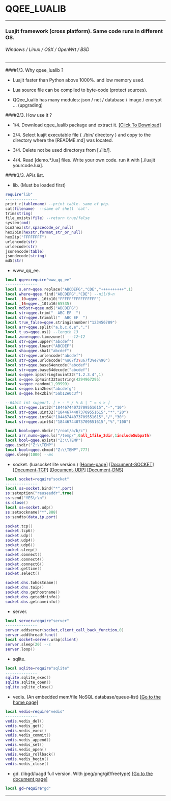 # QQEE_LUALIB

***

### Luajit framework (cross platform). Same code runs in different OS.
###### Windows / Linux / OSX / OpenWrt / BSD

***

####1/3. Why qqee_lualib ?   

* Luajit faster than Python above 1000%. and low memory used.

* Lua source file can be compiled to byte-code (protect sources).

* QQee_lualib has many modules: json / net / database / image / encrypt ... (upgrading)

####2/3. How use it ?    

* 1/4. Download qqee_lualib package and extract it. <a href="https://github.com/qqee/qqee_lualib/archive/master.zip">[Click To Download]</a>  

* 2/4. Select luajit executable file ( ./bin/ directory ) and copy to the directory where the [README.md] was located.

* 3/4. Delete not be used directorys from [./lib/].

* 4/4. Read [demo.*.lua] files. Write your own code. run it with [./luajit yourcode.lua].

####3/3. APIs list.

* lib. (Must be loaded first)

```lua
require"lib"
--------------
print_r(tablename) --print table. same of php.
cat(filename)  --same of shell 'cat'.
trim(string)
file_exists(file) --return true/false
system(cmd)
bin2hex(str,spacecode_or_null)
hex2bin(hexstr,format_str_or_null)
hex2ip("FFFFFFFF")
urlencode(str)
urldecode(str)
jsonencode(table)
jsondecode(string)
md5(str)
```

* www_qq_ee.   

```lua
local qqee=require"www_qq_ee"
--------------
local s,err=qqee.replace("ABCDEFG","CDE","++++++++++",1)
local where=qqee.find("ABCDEFG","CDE") --nil/0~n
local _10=qqee._16to10("FFFFFFFFFFFFFFFF")
local _16=qqee._10to16(65535)
local md5str=qqee.md5("ABCDEFG")
local str=qqee.trim("  ABC EF  ")
local str=qqee.trimall("  ABC EF  ")
local true_false=qqee.stringisnumber("123456789")
local arr=qqee.split("a,b,c,d,e",",")
local t_us=qqee.us() --length 13
local zone=qqee.timezone() ---12~12
local str=qqee.upper("abcdef")
local str=qqee.lower("ABCDEF")
local sha=qqee.sha1("abcdef")
local str=qqee.urlencode("abcdef")
local str=qqee.urldecode("%u67f3\u67f3%e7%90")
local str=qqee.base64encode("abcdef")
local str=qqee.base64decode("abcdef")
local s=qqee.ip4stringtouint32("1.2.3.4",1)
local s=qqee.ip4uint32tostring(4294967295)
local s=qqee.random(1,99999)
local s=qqee.bin2hex("abcdefg")
local s=qqee.hex2bin("5ab12e0c3f")

--64bit int support. [ + - * / % & | ^ = < > ]
local str=qqee.int32("18446744073709551615","-","10")
local str=qqee.uint32("18446744073709551615","*","20")
local str=qqee.int64("18446744073709551615","/","30")
local str=qqee.uint64("18446744073709551615","%","100")

local bool=qqee.mkdir("/root/a/b/c")
local arr,nums=qqee.ls("/temp/",0all_1file_2dir,1includeSubpath)
local bool=qqee.exists("Z:\\TEMP")
qqee.isdir("Z:\\TEMP")
local bool=qqee.chmod("Z:\\TEMP",777)
qqee.sleep(1000) --ms
```

* socket. (luasocket lite version.) <a href="http://w3.impa.br/~diego/software/luasocket/">[Home-page]</a>  <a href="http://w3.impa.br/~diego/software/luasocket/socket.html">[Document-SOCKET]</a>  <a href="http://w3.impa.br/~diego/software/luasocket/tcp.html">[Document-TCP]</a>  <a href="http://w3.impa.br/~diego/software/luasocket/udp.html">[Document-UDP]</a>  <a href="http://w3.impa.br/~diego/software/luasocket/dns.html">[Document-DNS]</a>

```lua
local socket=require"socket"
--------------
local ss=socket.bind("*",port)
ss:setoption("reuseaddr",true)
ss:send("YES\r\n")
ss:close()
local ss=socket.udp()
ss:setsockname("*",888)
ss:sendto(data,ip,port)

socket.tcp()
socket.tcp6()
socket.udp()
socket.udp4()
socket.udp6()
socket.sleep()
socket.connect()
socket.connect4()
socket.connect6()
socket.gettime()
socket.select()

socket.dns.tohostname()
socket.dns.toip()
socket.dns.gethostname()
socket.dns.getaddrinfo()
socket.dns.getnameinfo()
```

* server.    

```lua
local server=require"server"
--------------
server.addserver(socket,client_call_back_function,0)
server.addthread(funct)
local socket=server.wrap(client)
server.sleep(20) --s
server.loop()
```

* sqlite.    

```lua
local sqlite=require"sqlite"
--------------
sqlite.sqlite_exec()
sqlite.sqlite_open()
sqlite.sqlite_close()
```

* vedis. (An embedded mem/file NoSQL database/queue-list) <a href="https://vedis.symisc.net/">[Go to the home page]</a>

```lua
local vedis=require"vedis"
--------------
vedis.vedis_del()
vedis.vedis_get()
vedis.vedis_exec()
vedis.vedis_commit()
vedis.vedis_append()
vedis.vedis_set()
vedis.vedis_open()
vedis.vedis_rollback()
vedis.vedis_begin()
vedis.vedis_close()
```

* gd. (libgd/luagd full version. With jpeg/png/gif/freetype) <a href="http://www.luteus.biz/Download/LoriotPro_Doc/LUA/LUA_For_Windows/luagd/index.html">[Go to the document page]</a>

```lua
local gd=require"gd"
```


***
